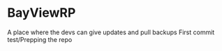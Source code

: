 # BayViewRP
A place where the devs can give updates and pull backups
First commit test/Prepping the repo
